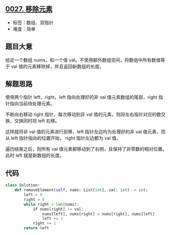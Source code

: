 ## [0027. 移除元素](https://leetcode-cn.com/problems/remove-element/)

- 标签：数组、双指针
- 难度：简单

## 题目大意

给定一个数组 nums，和一个值 val。不使用额外数组空间，将数组中所有数值等于 val 值的元素移除掉，并且返回新数组的长度。

## 解题思路

使用两个指针 left，right。left 指向处理好的非 val 值元素数组的尾部，right 指针指向当前待处理元素。

不断向右移动 right 指针，每次移动到非 val 值的元素，则将左右指针对应的数交换，交换同时将 left 右移。

这样就将非 val 值的元素进行前移，left 指针左边均为处理好的非 val 值元素，而从 left 指针指向的位置开始， right 指针左边都为 val 值。

遍历结束之后，则所有 val 值元素都移动到了右侧，且保持了非零数的相对位置。此时 left 就是新数组的长度。

## 代码

```Python
class Solution:
    def removeElement(self, nums: List[int], val: int) -> int:
        left = 0
        right = 0
        while right < len(nums):
            if nums[right] != val:
                nums[left], nums[right] = nums[right], nums[left]
                left += 1
            right += 1
        return left
```

